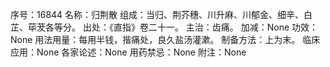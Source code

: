 序号：16844
名称：归荆散
组成：当归、荆芥穗、川升麻、川郁金、细辛、白芷、荜茇各等分。
出处：《直指》卷二十一。
主治：齿痛。
加减：None
功效：None
用法用量：每用半钱，揩痛处，良久盐汤灌漱。
制备方法：上为末。
临床应用：None
各家论述：None
用药禁忌：None
附注：None
